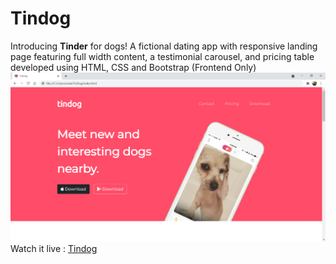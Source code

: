 # Tindog
Introducing **Tinder** for dogs!  A fictional dating app with responsive landing page featuring full width content, a testimonial carousel, and pricing table developed using HTML, CSS and Bootstrap (Frontend Only)  
![Tindog Screenshot](/Tindog.png)
Watch it live : [Tindog](https://vivekprajapati2048.github.io/tindog/)
